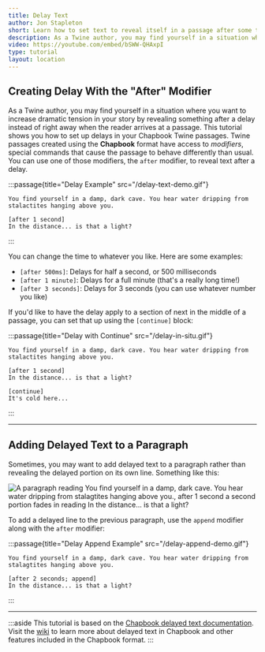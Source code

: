 ```yaml
---
title: Delay Text
author: Jon Stapleton
short: Learn how to set text to reveal itself in a passage after some time has passed.
description: As a Twine author, you may find yourself in a situation where you want to increase dramatic tension in your story by revealing something after a delay instead of right away when the reader arrives at a passage. This tutorial shows you how to set up delays in your Chapbook Twine passages.
video: https://youtube.com/embed/bSWW-QHAxpI
type: tutorial
layout: location
---
```


## Creating Delay With the "After" Modifier

As a Twine author, you may find yourself in a situation where you want to increase dramatic tension in your story by revealing something after a delay instead of right away when the reader arrives at a passage. This tutorial shows you how to set up delays in your Chapbook Twine passages. Twine passages created using the **Chapbook** format have access to *modifiers*, special commands that cause the passage to behave differently than usual. You can use one of those modifiers, the `after` modifier, to reveal text after a delay.

:::passage{title="Delay Example" src="/delay-text-demo.gif"}
```
You find yourself in a damp, dark cave. You hear water dripping from stalactites hanging above you.

[after 1 second]
In the distance... is that a light?
```
:::

You can change the time to whatever you like. Here are some examples:

* `[after 500ms]`: Delays for half a second, or 500 milliseconds
* `[after 1 minute]`: Delays for a full minute (that's a really long time!)
* `[after 3 seconds]`: Delays for 3 seconds (you can use whatever number you like)

If you'd like to have the delay apply to a section of next in the middle of a passage, you can set that up using the `[continue]` block:

:::passage{title="Delay with Continue" src="/delay-in-situ.gif"}
```
You find yourself in a damp, dark cave. You hear water dripping from stalactites hanging above you.

[after 1 second]
In the distance... is that a light?

[continue]
It's cold here...
```
:::

---

## Adding Delayed Text to a Paragraph

Sometimes, you may want to add delayed text to a paragraph rather than revealing the delayed portion on its own line. Something like this:

![A paragraph reading You find yourself in a damp, dark cave. You hear water dripping from stalagtites hanging above you., after 1 second a second portion fades in reading In the distance... is that a light?](/delay-append-demo.gif)

To add a delayed line to the previous paragraph, use the `append` modifier along with the `after` modifier:

:::passage{title="Delay Append Example" src="/delay-append-demo.gif"}
```
You find yourself in a damp, dark cave. You hear water dripping from stalagtites hanging above you.

[after 2 seconds; append]
In the distance... is that a light?
```
:::

---

:::aside
This tutorial is based on the [Chapbook delayed text documentation](https://klembot.github.io/chapbook/guide/modifiers-and-inserts/delayed-text.html). Visit the [wiki](https://klembot.github.io/chapbook/guide/modifiers-and-inserts/delayed-text.html) to learn more about delayed text in Chapbook and other features included in the Chapbook format.
:::